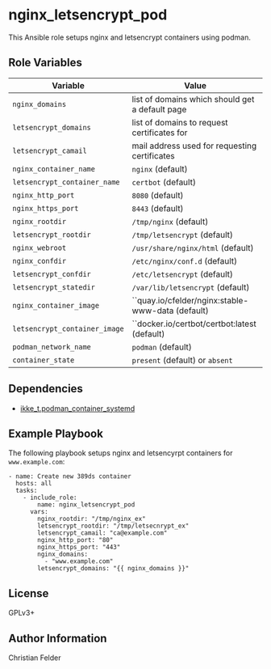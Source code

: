 nginx_letsencrypt_pod
=====================

This Ansible role setups nginx and letsencrypt containers using podman.

Role Variables
--------------

| Variable                        | Value                                             |
| ------------------------------- | ------------------------------------------------- |
| ``nginx_domains``               | list of domains which should get a default page   |
| ``letsencrypt_domains``         | list of domains to request certificates for       |
| ``letsencrypt_camail``          | mail address used for requesting certificates     |
| ``nginx_container_name``        | ``nginx`` (default)                               |
| ``letsencrypt_container_name``  | ``certbot`` (default)                             |
| ``nginx_http_port``             | ``8080`` (default)                                |
| ``nginx_https_port``            | ``8443`` (default)                                |
| ``nginx_rootdir``               | ``/tmp/nginx`` (default)                          |
| ``letsencrypt_rootdir``         | ``/tmp/letsencrypt`` (default)                    |
| ``nginx_webroot``               | ``/usr/share/nginx/html`` (default)               |
| ``nginx_confdir``               | ``/etc/nginx/conf.d`` (default)                   |
| ``letsencrypt_confdir``         | ``/etc/letsencrypt`` (default)                    |
| ``letsencrypt_statedir``        | ``/var/lib/letsencrypt`` (default)                |
| ``nginx_container_image``       | ``quay.io/cfelder/nginx:stable-www-data (default) |
| ``letsencrypt_container_image`` | ``docker.io/certbot/certbot:latest (default)      |
| ``podman_network_name``         | ``podman`` (default)                              |
| ``container_state``             | ``present`` (default) or ``absent``               |

Dependencies
------------

* [ikke_t.podman_container_systemd](https://galaxy.ansible.com/ikke_t/podman_container_systemd)

Example Playbook
----------------

The following playbook setups nginx and letsencyrpt containers for ``www.example.com``:

    - name: Create new 389ds container
      hosts: all
      tasks:
        - include_role:
            name: nginx_letsencrypt_pod
          vars:
            nginx_rootdir: "/tmp/nginx_ex"
            letsencrypt_rootdir: "/tmp/letsecnrypt_ex"
            letsencrypt_camail: "ca@example.com"
            nginx_http_port: "80"
            nginx_https_port: "443"
            nginx_domains:
              - "www.example.com"
            letsencrypt_domains: "{{ nginx_domains }}"

License
-------

GPLv3+

Author Information
------------------

Christian Felder
